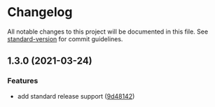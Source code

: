 # Changelog

All notable changes to this project will be documented in this file. See [standard-version](https://github.com/conventional-changelog/standard-version) for commit guidelines.

## 1.3.0 (2021-03-24)


### Features

* add standard release support ([9d48142](https://github.com/nikolaybutnik/eth-chart/commit/9d4814231c6bf7003b2986212e4ddbcfc64ce7f4))
